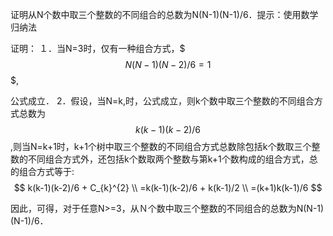  证明从N个数中取三个整数的不同组合的总数为N(N-1)(N-1)/6．提示：使用数学归纳法
 
 证明：
１．当N=3时，仅有一种组合方式，$$$N(N-1)(N-2)/6 = 1$$$,
 
 公式成立．
2．假设，当N=k,时，公式成立，则k个数中取三个整数的不同组合方式总数为
$$
k(k-1)(k-2)/6
$$
,则当N=k+1时，k+1个树中取三个整数的不同组合方式总数除包括k个数取三个整数的不同组合方式外，还包括k个数取两个整数与第k+1个数构成的组合方式，总的组合方式等于:
$$
k(k-1)(k-2)/6 + C_{k}^{2} \\
=k(k-1)(k-2)/6 + k(k-1)/2 \\
=(k+1)k(k-1)/6
$$

因此，可得，对于任意N>=3，从Ｎ个数中取三个整数的不同组合的总数为N(N-1)(N-1)/6．